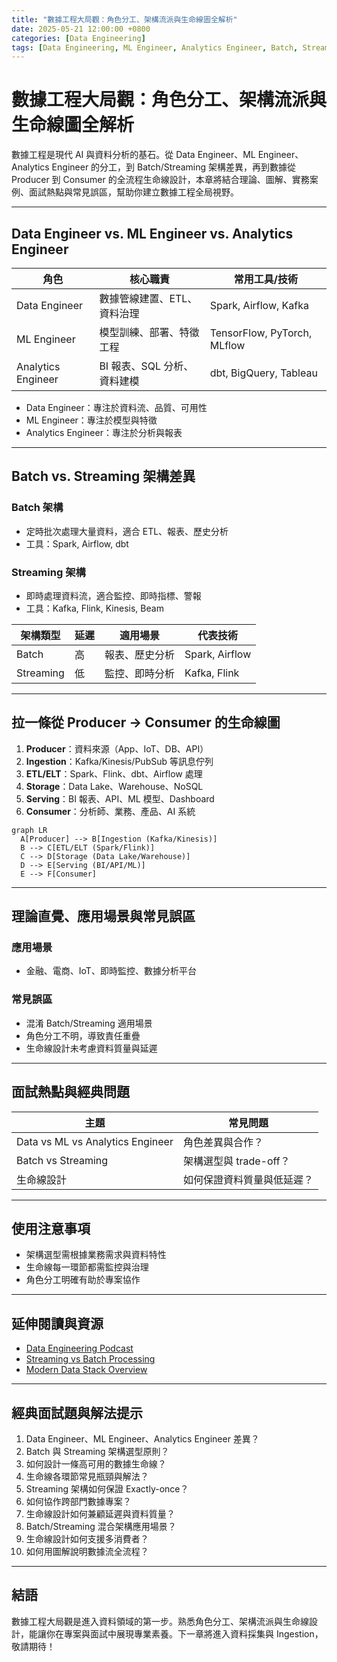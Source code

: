 ```yaml
---
title: "數據工程大局觀：角色分工、架構流派與生命線圖全解析"
date: 2025-05-21 12:00:00 +0800
categories: [Data Engineering]
tags: [Data Engineering, ML Engineer, Analytics Engineer, Batch, Streaming, Data Pipeline, Producer, Consumer]
---
```


# 數據工程大局觀：角色分工、架構流派與生命線圖全解析

數據工程是現代 AI 與資料分析的基石。從 Data Engineer、ML Engineer、Analytics Engineer 的分工，到 Batch/Streaming 架構差異，再到數據從 Producer 到 Consumer 的全流程生命線設計，本章將結合理論、圖解、實務案例、面試熱點與常見誤區，幫助你建立數據工程全局視野。

---

## Data Engineer vs. ML Engineer vs. Analytics Engineer

| 角色               | 核心職責                    | 常用工具/技術               |
| ------------------ | --------------------------- | --------------------------- |
| Data Engineer      | 數據管線建置、ETL、資料治理 | Spark, Airflow, Kafka       |
| ML Engineer        | 模型訓練、部署、特徵工程    | TensorFlow, PyTorch, MLflow |
| Analytics Engineer | BI 報表、SQL 分析、資料建模 | dbt, BigQuery, Tableau      |

- Data Engineer：專注於資料流、品質、可用性
- ML Engineer：專注於模型與特徵
- Analytics Engineer：專注於分析與報表

---

## Batch vs. Streaming 架構差異

### Batch 架構

- 定時批次處理大量資料，適合 ETL、報表、歷史分析
- 工具：Spark, Airflow, dbt

### Streaming 架構

- 即時處理資料流，適合監控、即時指標、警報
- 工具：Kafka, Flink, Kinesis, Beam

| 架構類型  | 延遲 | 適用場景       | 代表技術       |
| --------- | ---- | -------------- | -------------- |
| Batch     | 高   | 報表、歷史分析 | Spark, Airflow |
| Streaming | 低   | 監控、即時分析 | Kafka, Flink   |

---

## 拉一條從 Producer → Consumer 的生命線圖

1. **Producer**：資料來源（App、IoT、DB、API）
2. **Ingestion**：Kafka/Kinesis/PubSub 等訊息佇列
3. **ETL/ELT**：Spark、Flink、dbt、Airflow 處理
4. **Storage**：Data Lake、Warehouse、NoSQL
5. **Serving**：BI 報表、API、ML 模型、Dashboard
6. **Consumer**：分析師、業務、產品、AI 系統

```mermaid
graph LR
  A[Producer] --> B[Ingestion (Kafka/Kinesis)]
  B --> C[ETL/ELT (Spark/Flink)]
  C --> D[Storage (Data Lake/Warehouse)]
  D --> E[Serving (BI/API/ML)]
  E --> F[Consumer]
```

---

## 理論直覺、應用場景與常見誤區

### 應用場景

- 金融、電商、IoT、即時監控、數據分析平台

### 常見誤區

- 混淆 Batch/Streaming 適用場景
- 角色分工不明，導致責任重疊
- 生命線設計未考慮資料質量與延遲

---

## 面試熱點與經典問題

| 主題                             | 常見問題                   |
| -------------------------------- | -------------------------- |
| Data vs ML vs Analytics Engineer | 角色差異與合作？           |
| Batch vs Streaming               | 架構選型與 trade-off？     |
| 生命線設計                       | 如何保證資料質量與低延遲？ |

---

## 使用注意事項

* 架構選型需根據業務需求與資料特性
* 生命線每一環節都需監控與治理
* 角色分工明確有助於專案協作

---

## 延伸閱讀與資源

* [Data Engineering Podcast](https://www.dataengineeringpodcast.com/)
* [Streaming vs Batch Processing](https://www.confluent.io/blog/batch-vs-real-time-data-processing/)
* [Modern Data Stack Overview](https://www.fivetran.com/blog/modern-data-stack)

---

## 經典面試題與解法提示

1. Data Engineer、ML Engineer、Analytics Engineer 差異？
2. Batch 與 Streaming 架構選型原則？
3. 如何設計一條高可用的數據生命線？
4. 生命線各環節常見瓶頸與解法？
5. Streaming 架構如何保證 Exactly-once？
6. 如何協作跨部門數據專案？
7. 生命線設計如何兼顧延遲與資料質量？
8. Batch/Streaming 混合架構應用場景？
9. 生命線設計如何支援多消費者？
10. 如何用圖解說明數據流全流程？

---

## 結語

數據工程大局觀是進入資料領域的第一步。熟悉角色分工、架構流派與生命線設計，能讓你在專案與面試中展現專業素養。下一章將進入資料採集與 Ingestion，敬請期待！

